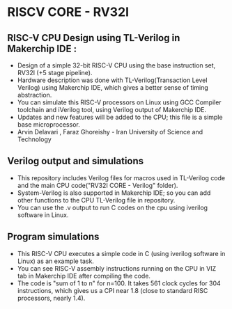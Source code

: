 # RISCV CORE - RV32I
## RISC-V CPU Design using TL-Verilog in Makerchip IDE :
- Design of a simple 32-bit RISC-V CPU using the base instruction set, RV32I (+5 stage pipeline).
- Hardware description was done with TL-Verilog(Transaction Level Verilog)  using Makerchip IDE, which gives a better sense of timing abstraction.
- You can simulate this RISC-V processors on Linux using GCC Compiler toolchain and iVerilog tool, using Verilog output of Makerchip IDE.
- Updates and new features will be added to the CPU; this file is a simple base microprocessor.
- Arvin Delavari , Faraz Ghoreishy - Iran University of Science and Technology

## Verilog output and simulations
- This repository includes Verilog files for macros used in TL-Verilog code and the main CPU code("RV32I CORE - Verilog" folder). 
- System-Verilog is also supported in Makerchip IDE; so you can add other functions to the CPU TL-Verilog file in repository.
- You can use the .v output to run C codes on the cpu using iverilog software in Linux.
## Program simulations
- This RISC-V CPU executes a simple code in C (using iverilog software in Linux) as an example task.
- You can see RISC-V assembly instructions running on the CPU in VIZ tab in Makerchip IDE after compiling the code.
- The code is "sum of 1 to n" for n=100. It takes 561 clock cycles for 304 instructions, which  gives us a CPI near 1.8 (close to standard RISC processors, nearly 1.4).
